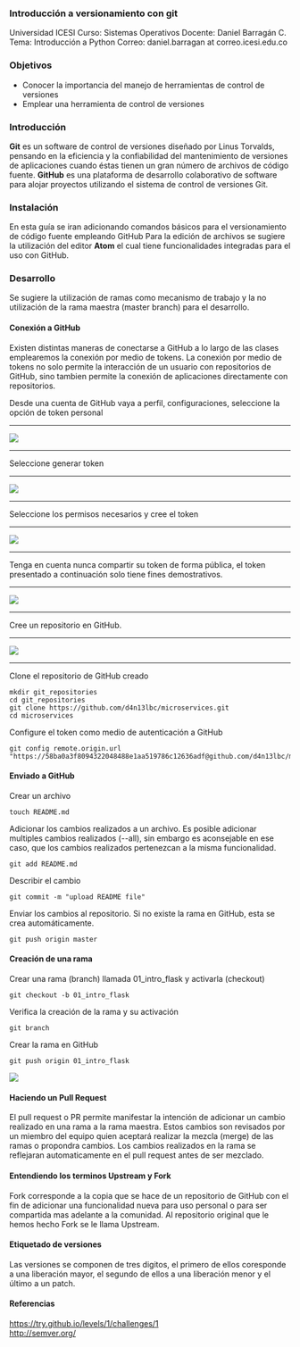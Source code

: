### Introducción a versionamiento con git
Universidad ICESI
Curso: Sistemas Operativos
Docente: Daniel Barragán C.
Tema: Introducción a Python
Correo: daniel.barragan at correo.icesi.edu.co

### Objetivos
* Conocer la importancia del manejo de herramientas de control de versiones
* Emplear una herramienta de control de versiones

### Introducción
**Git**  es un software de control de versiones diseñado por Linus Torvalds,
pensando en la eficiencia y la confiabilidad del mantenimiento de versiones
de aplicaciones cuando éstas tienen un gran número de archivos de código fuente.
**GitHub** es una plataforma de desarrollo colaborativo de software para alojar proyectos
utilizando el sistema de control de versiones Git.

### Instalación
En esta guía se iran adicionando comandos básicos para el versionamiento de código fuente empleando GitHub
Para la edición de archivos  se sugiere la utilización del editor **Atom** el cual tiene funcionalidades
integradas para el uso con GitHub.

### Desarrollo
Se sugiere la utilización de ramas como mecanismo de trabajo y la no utilización de la rama maestra (master branch) para el desarrollo.

#### Conexión a GitHub

Existen distintas maneras de conectarse a GitHub a lo largo de las clases emplearemos la conexión por medio
de tokens. La conexión por medio de tokens no solo permite la interacción de un usuario con repositorios de
GitHub, sino tambien permite la conexión de aplicaciones directamente con repositorios.

Desde una cuenta de GitHub vaya a perfil, configuraciones, seleccione la opción de token personal 
___
![][1]
___
Seleccione generar token 
___
![][2]
___
Seleccione los permisos necesarios y cree el token 
___ 
![][3]
___
Tenga en cuenta nunca compartir su token de forma pública, el token presentado a continuación
solo tiene fines demostrativos. 
___
![][4]
___
Cree un repositorio en GitHub. 
___ 
![][5]
___
Clone el repositorio de GitHub creado
```
mkdir git_repositories
cd git_repositories
git clone https://github.com/d4n13lbc/microservices.git
cd microservices
```

Configure el token como medio de autenticación a GitHub
```
git config remote.origin.url "https://58ba0a3f8094322048488e1aa519786c12636adf@github.com/d4n13lbc/microservices.git"
```

#### Enviado a GitHub
Crear un archivo
```
touch README.md
```

Adicionar los cambios realizados a un archivo. Es posible adicionar multiples cambios realizados (--all),
sin embargo es aconsejable en ese caso, que los cambios realizados pertenezcan a la misma funcionalidad.
```
git add README.md
```

Describir el cambio
```
git commit -m "upload README file"
```

Enviar los cambios al repositorio. Si no existe la rama en GitHub, esta se crea automáticamente.
```
git push origin master
```

#### Creación de una rama
Crear una rama (branch) llamada 01_intro_flask y activarla (checkout)
```
git checkout -b 01_intro_flask
```

Verifica la creación de la rama y su activación
```
git branch
```

Crear la rama en GitHub
```
git push origin 01_intro_flask
```

![][6]

#### Haciendo un Pull Request
El pull request o PR permite manifestar la intención de adicionar un cambio realizado en una rama a la rama maestra. Estos cambios son revisados por un miembro del equipo quien aceptará realizar la mezcla (merge) de las ramas o propondra cambios. Los cambios realizados en la rama se reflejaran automaticamente en el pull request antes de ser mezclado.

#### Entendiendo los terminos Upstream y Fork
Fork corresponde a la copia que se hace de un repositorio de GitHub con el fin de adicionar una funcionalidad nueva para uso personal o para ser compartida mas adelante a la comunidad. Al repositorio original que le hemos hecho Fork se le llama Upstream.

#### Etiquetado de versiones
Las versiones se componen de tres digitos, el primero de ellos coresponde a una liberación mayor, el segundo de ellos a una liberación menor y el último a un patch.

#### Referencias
https://try.github.io/levels/1/challenges/1  
http://semver.org/

[1]: images/01_token_profile.png
[2]: images/02_token_generate.png
[3]: images/03_token_configuration.png
[4]: images/04_token.png
[5]: images/05_github_repository.png
[6]: images/05_github_branch.png
